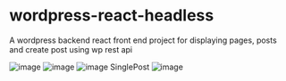 # wordpress-react-headless
A wordpress backend react front end project for displaying pages, posts and create post using wp rest api

![image](https://user-images.githubusercontent.com/25538870/215563911-c80de477-74e9-4c98-b170-b5c1682e52a5.png)
![image](https://user-images.githubusercontent.com/25538870/215563984-d7043d6b-5cd2-497e-90d4-04a77d7efbda.png)
![image](https://user-images.githubusercontent.com/25538870/215564057-eaaf1aef-aec7-4f98-8f86-5861778fb897.png)
SinglePost
![image](https://user-images.githubusercontent.com/25538870/215564112-2d03b84b-fd94-4b1f-8663-ca69d01c9d2b.png)


